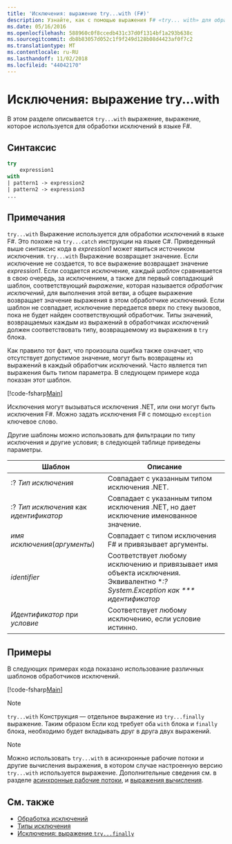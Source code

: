 ```yaml
---
title: 'Исключения: выражение try...with (F#)'
description: Узнайте, как с помощью выражения F# «try... with» для обработки исключений.
ms.date: 05/16/2016
ms.openlocfilehash: 588960c0f8ccedb431c37d0f1314bf1a293b638c
ms.sourcegitcommit: db8b83057d052c1f9f249d128b08d4423af0f7c2
ms.translationtype: MT
ms.contentlocale: ru-RU
ms.lasthandoff: 11/02/2018
ms.locfileid: "44042170"
---
```

# <a name="exceptions-the-trywith-expression"></a>Исключения: выражение try...with

В этом разделе описывается `try...with` выражение, выражение, которое используется для обработки исключений в языке F#.

## <a name="syntax"></a>Синтаксис

```fsharp
try
    expression1
with
| pattern1 -> expression2
| pattern2 -> expression3
...
```

## <a name="remarks"></a>Примечания

`try...with` Выражение используется для обработки исключений в языке F#. Это похоже на `try...catch` инструкции на языке C#. Приведенный выше синтаксис кода в *expression1* может явиться источником исключения. `try...with` Выражение возвращает значение. Если исключение не создается, то все выражение возвращает значение *expression1*. Если создается исключение, каждый *шаблон* сравнивается в свою очередь, за исключением, а также для первый совпадающий шаблон, соответствующий *выражение*, которая называется *обработчик исключений*, для выполнения этой ветви, а общее выражение возвращает значение выражения в этом обработчике исключений. Если шаблон не совпадает, исключение передается вверх по стеку вызовов, пока не будет найден соответствующий обработчик. Типы значений, возвращаемых каждым из выражений в обработчиках исключений должен соответствовать типу, возвращаемому из выражения в `try` блока.

Как правило тот факт, что произошла ошибка также означает, что отсутствует допустимое значение, могут быть возвращены из выражений в каждый обработчик исключений. Часто является тип выражения быть типом параметра. В следующем примере кода показан этот шаблон.

[!code-fsharp[Main](../../../../samples/snippets/fsharp/lang-ref-2/snippet5601.fs)]

Исключения могут вызываться исключения .NET, или они могут быть исключения F#. Можно задать исключения F# с помощью `exception` ключевое слово.

Другие шаблоны можно использовать для фильтрации по типу исключения и другие условия; в следующей таблице приведены параметры.

|Шаблон|Описание|
|-------|-----------|
|:? *Тип исключения*|Совпадает с указанным типом исключения .NET.|
|:? *Тип исключения* как *идентификатор*|Совпадает с указанным типом исключения .NET, но дает исключение именованное значение.|
|*имя исключения*(*аргументы*)|Совпадает с типом исключения F# и привязывает аргументы.|
|*identifier*|Соответствует любому исключению и привязывает имя объекта исключения. Эквивалентно **:? System.Exception как *** идентификатор*|
|*Идентификатор* при *условие*|Соответствует любому исключению, если условие истинно.|

## <a name="examples"></a>Примеры

В следующих примерах кода показано использование различных шаблонов обработчиков исключений.

[!code-fsharp[Main](../../../../samples/snippets/fsharp/lang-ref-2/snippet5602.fs)]

>[!NOTE]
`try...with` Конструкция — отдельное выражение из `try...finally` выражение. Таким образом Если код требует оба `with` блока и `finally` блока, необходимо будет вкладывать друг в друга двух выражений.

>[!NOTE]
Можно использовать `try...with` в асинхронные рабочие потоки и другие вычисления выражения, в котором случае настроенную версию `try...with` используется выражение. Дополнительные сведения см. в разделе [асинхронные рабочие потоки](../asynchronous-workflows.md), и [выражения вычисления](../computation-expressions.md).

## <a name="see-also"></a>См. также

- [Обработка исключений](index.md)
- [Типы исключения](exception-types.md)
- [Исключения: выражение `try...finally`](the-try-finally-expression.md)
